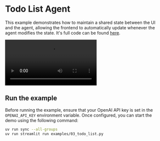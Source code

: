 # Todo List Agent

This example demonstrates how to maintain a shared state between the UI and the agent, allowing the frontend to automatically update whenever the agent modifies the state.
It's full code can be found [here](https://github.com/fnonnenmacher/streamlit-pydantic-ai-copilot/tree/main/examples/03_todo_list.py).

![type:video](site:resources/03_todo_list.mp4)

## Run the example

Before running the example, ensure that your OpenAI API key is set in the `OPENAI_API_KEY` environment variable.
Once configured, you can start the demo using the following command:

<!-- termynal -->
```bash
uv run sync --all-groups
uv run streamlit run examples/03_todo_list.py
```
